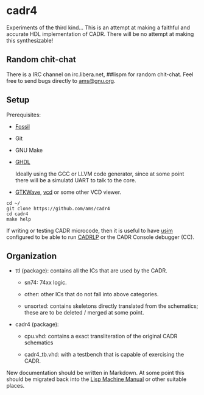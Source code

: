 # cadr4

Experiments of the third kind... This is an attempt at making a
faithful and accurate HDL implementation of CADR.  There will be no
attempt at making this synthesizable!

## Random chit-chat

There is a IRC channel on irc.libera.net, ##lispm for random
chit-chat.  Feel free to send bugs directly to ams@gnu.org.

## Setup

Prerequisites:

  - [Fossil](https://fossil-scm.org)
  - Git
  - GNU Make
  - [GHDL](http://ghdl.free.fr/)

	Ideally using the GCC or LLVM code generator, since at some point there will be a simulatd UART to talk to the core.
  - [GTKWave](https://gtkwave.sourceforge.net/), [vcd](https://github.com/yne/vcd) or some other VCD viewer.

```
cd ~/
git clone https://github.com/ams/cadr4
cd cadr4
make help
```

If writing or testing CADR microcode, then it is useful to have [usim](https://tumbleweed.nu/r/usim) configured to be able to run [CADRLP](https://tumbleweed.nu/r/lm-3/uv/cadr.html#The-CADRLP-Assembler) or the CADR Console debugger (CC).

## Organization

  - ttl (package): contains all the ICs that are used by the CADR.

	* sn74: 74xx logic.

	* other: other ICs that do not fall into above categories.

	* unsorted: contains skeletons directly translated from the
	  schematics; these are to be deleted / merged at some point.

  - cadr4 (package):

	* cpu.vhd: contains a exact transliteration of the original CADR
	  schematics

	* cadr4_tb.vhd: with a testbench that is capable of exercising the
	  CADR.

New documentation should be written in Markdown. At some point this
should be migrated back into the [Lisp Machine
Manual](https://tumbleweed.nu/r/lm-3/uv/chinual.html) or other
suitable places.
